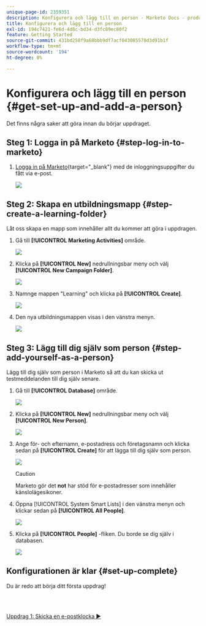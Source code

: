```yaml
---
unique-page-id: 2359351
description: Konfigurera och lägg till en person - Marketo Docs - produktdokumentation
title: Konfigurera och lägg till en person
exl-id: 194c7421-fe6d-4d8c-bd34-d3fc89ec80f2
feature: Getting Started
source-git-commit: 431bd258f9a68bbb9df7acf043085578d3d91b1f
workflow-type: tm+mt
source-wordcount: '194'
ht-degree: 0%

---
```


# Konfigurera och lägg till en person {#get-set-up-and-add-a-person}

Det finns några saker att göra innan du börjar uppdraget.

## Steg 1: Logga in på Marketo {#step-log-in-to-marketo}

1. [Logga in på Marketo](https://app.marketo.com){target="_blank"} med de inloggningsuppgifter du fått via e-post.

   ![](assets/get-set-up-and-add-a-person-1.png)

## Steg 2: Skapa en utbildningsmapp {#step-create-a-learning-folder}

Låt oss skapa en mapp som innehåller allt du kommer att göra i uppdragen.

1. Gå till **[!UICONTROL Marketing Activities]** område.

   ![](assets/get-set-up-and-add-a-person-2.png)

1. Klicka på **[!UICONTROL New]** nedrullningsbar meny och välj **[!UICONTROL New Campaign Folder]**.

   ![](assets/get-set-up-and-add-a-person-3.png)

1. Namnge mappen &quot;Learning&quot; och klicka på **[!UICONTROL Create]**.

   ![](assets/get-set-up-and-add-a-person-4.png)

1. Den nya utbildningsmappen visas i den vänstra menyn.

   ![](assets/get-set-up-and-add-a-person-5.png)

## Steg 3: Lägg till dig själv som person {#step-add-yourself-as-a-person}

Lägg till dig själv som person i Marketo så att du kan skicka ut testmeddelanden till dig själv senare.

1. Gå till **[!UICONTROL Database]** område.

   ![](assets/get-set-up-and-add-a-person-6.png)

1. Klicka på **[!UICONTROL New]** nedrullningsbar meny och välj **[!UICONTROL New Person]**.

   ![](assets/get-set-up-and-add-a-person-7.png)

1. Ange för- och efternamn, e-postadress och företagsnamn och klicka sedan på **[!UICONTROL Create]** för att lägga till dig själv som person.

   ![](assets/get-set-up-and-add-a-person-8.png)

   >[!CAUTION]
   >
   >Marketo gör det **not** har stöd för e-postadresser som innehåller känslolägesikoner.

1. Öppna [!UICONTROL System Smart Lists] i den vänstra menyn och klickar sedan på **[!UICONTROL All People]**.

   ![](assets/get-set-up-and-add-a-person-9.png)

1. Klicka på **[!UICONTROL People]** -fliken. Du borde se dig själv i databasen.

   ![](assets/get-set-up-and-add-a-person-10.png)

## Konfigurationen är klar {#set-up-complete}

Du är redo att börja ditt första uppdrag!

<br> 

[Uppdrag 1: Skicka en e-postklocka ►](/help/marketo/getting-started/quick-wins/send-an-email.md)
